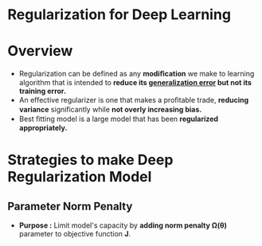 # Regularization for Deep Learning

# Overview
* Regularization can be defined as any **modiﬁcation** we make to learning algorithm that is intended to **reduce its [generalization error](https://github.com/purvasingh96/Deep-learning-with-neural-networks/tree/master/Notes/Ch_4_Machine_Learning_Basics#capacity-overfitting-and-underfitting) but not its training error.**
* An eﬀective regularizer is one that makes a proﬁtable trade, **reducing variance** signiﬁcantly while **not overly increasing bias.**
*  Best ﬁtting model is a large model that has been **regularized appropriately.**

# Strategies to make Deep Regularization Model
## Parameter Norm Penalty
* **Purpose :** Limit model's capacity by **adding norm penalty Ω(θ)** parameter to objective function **J**.  
